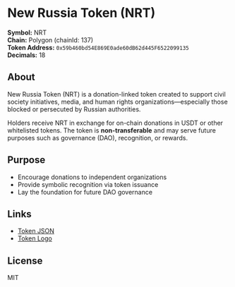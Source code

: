 # New Russia Token (NRT)

**Symbol:** NRT  
**Chain:** Polygon (chainId: 137)  
**Token Address:** `0x59b460bd54E869E0ade60dB62d445F6522099135`  
**Decimals:** 18

## About

New Russia Token (NRT) is a donation-linked token created to support civil society initiatives, media, and human rights organizations—especially those blocked or persecuted by Russian authorities.

Holders receive NRT in exchange for on-chain donations in USDT or other whitelisted tokens. The token is **non-transferable** and may serve future purposes such as governance (DAO), recognition, or rewards.

## Purpose

- Encourage donations to independent organizations
- Provide symbolic recognition via token issuance
- Lay the foundation for future DAO governance

## Links

- [Token JSON](https://github.com/NRT314/assets/blob/main/blockchains/polygon/assets/0x875eB740603Cd0eAE03caa99Dd2d0f23BE9B6BF5/info.json)
- [Token Logo](https://github.com/NRT314/assets/blob/main/blockchains/polygon/assets/0x875eB740603Cd0eAE03caa99Dd2d0f23BE9B6BF5/logo.png)

## License

MIT
